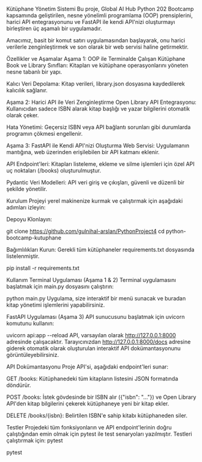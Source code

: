 Kütüphane Yönetim Sistemi 
Bu proje, Global AI Hub Python 202 Bootcamp kapsamında geliştirilen, nesne yönelimli programlama (OOP) prensiplerini, harici API entegrasyonunu ve FastAPI ile kendi API'nizi oluşturmayı birleştiren üç aşamalı bir uygulamadır.

Amacımız, basit bir komut satırı uygulamasından başlayarak, onu harici verilerle zenginleştirmek ve son olarak bir web servisi haline getirmektir.

Özellikler ve Aşamalar 
Aşama 1: OOP ile Terminalde Çalışan Kütüphane
Book ve Library Sınıfları: Kitapları ve kütüphane operasyonlarını yöneten nesne tabanlı bir yapı.

Kalıcı Veri Depolama: Kitap verileri, library.json dosyasına kaydedilerek kalıcılık sağlanır.

Aşama 2: Harici API ile Veri Zenginleştirme
Open Library API Entegrasyonu: Kullanıcıdan sadece ISBN alarak kitap başlığı ve yazar bilgilerini otomatik olarak çeker.

Hata Yönetimi: Geçersiz ISBN veya API bağlantı sorunları gibi durumlarda programın çökmesi engellenir.

Aşama 3: FastAPI ile Kendi API'nizi Oluşturma
Web Servisi: Uygulamanın mantığına, web üzerinden erişilebilen bir API katmanı eklenir.

API Endpoint'leri: Kitapları listeleme, ekleme ve silme işlemleri için özel API uç noktaları (/books) oluşturulmuştur.

Pydantic Veri Modelleri: API veri giriş ve çıkışları, güvenli ve düzenli bir şekilde yönetilir.

Kurulum 
Projeyi yerel makinenize kurmak ve çalıştırmak için aşağıdaki adımları izleyin:

Depoyu Klonlayın:

git clone https://github.com/gulnihal-arslan/PythonProject4
cd python-bootcamp-kutuphane


Bağımlılıkları Kurun:
Gerekli tüm kütüphaneler requirements.txt dosyasında listelenmiştir.

pip install -r requirements.txt

Kullanım 
Terminal Uygulaması (Aşama 1 & 2)
Terminal uygulamasını başlatmak için main.py dosyasını çalıştırın:


python main.py
Uygulama, size interaktif bir menü sunacak ve buradan kitap yönetimi işlemlerini yapabilirsiniz.

FastAPI Uygulaması (Aşama 3)
API sunucusunu başlatmak için uvicorn komutunu kullanın:



uvicorn api:app --reload
API, varsayılan olarak http://127.0.0.1:8000 adresinde çalışacaktır. Tarayıcınızdan http://127.0.0.1:8000/docs adresine giderek otomatik olarak oluşturulan interaktif API dokümantasyonunu görüntüleyebilirsiniz.

API Dokümantasyonu 
Proje API'si, aşağıdaki endpoint'leri sunar:

GET /books: Kütüphanedeki tüm kitapların listesini JSON formatında döndürür.

POST /books: İstek gövdesinde bir ISBN alır ({"isbn": "..."}) ve Open Library API'den kitap bilgilerini çekerek kütüphaneye yeni bir kitap ekler.

DELETE /books/{isbn}: Belirtilen ISBN'e sahip kitabı kütüphaneden siler.

Testler
Projedeki tüm fonksiyonların ve API endpoint'lerinin doğru çalıştığından emin olmak için pytest ile test senaryoları yazılmıştır. Testleri çalıştırmak için:
pytest

pytest
